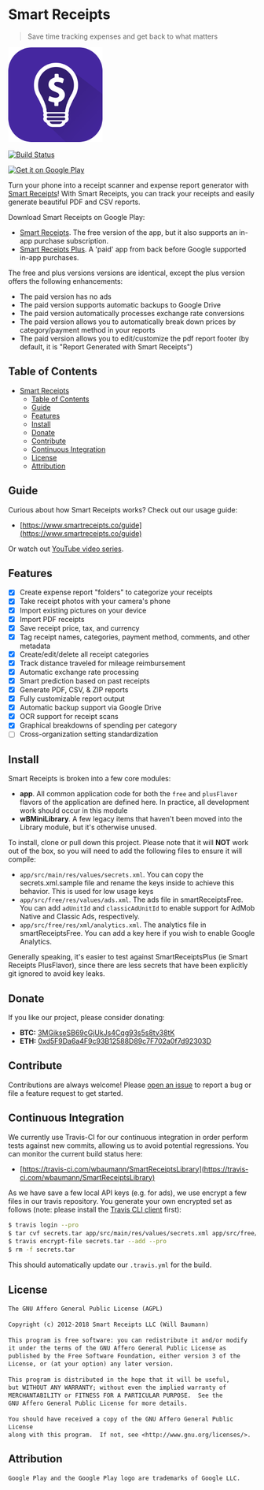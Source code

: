 # Smart Receipts

> Save time tracking expenses and get back to what matters

![SmartReceipts](app/src/main/res/mipmap-xxxhdpi/ic_launcher.png)

[![Build Status](https://travis-ci.com/wbaumann/SmartReceiptsLibrary.svg?branch=master)](https://travis-ci.com/wbaumann/SmartReceiptsLibrary)

<a href='https://play.google.com/store/apps/details?id=wb.receipts&utm_source=com.github.wbaumann.SmartReceiptsLibrary&pcampaignid=MKT-Other-global-all-co-prtnr-py-PartBadge-Mar2515-1'><img width="162" alt='Get it on Google Play' src='https://play.google.com/intl/en_us/badges/images/generic/en_badge_web_generic.png'/></a>

Turn your phone into a receipt scanner and expense report generator with [Smart Receipts](https://www.smartreceipts.co/)! With Smart Receipts, you can track your receipts and easily generate beautiful PDF and CSV reports.

Download Smart Receipts on Google Play:

- [Smart Receipts](https://play.google.com/store/apps/details?id=wb.receipts&referrer=utm_source%3Dcom.github.wbaumann.SmartReceiptsLibrary). The free version of the app, but it also supports an in-app purchase subscription.
- [Smart Receipts Plus](https://play.google.com/store/apps/details?id=wb.receiptspro&referrer=utm_source%3Dcom.github.wbaumann.SmartReceiptsLibrary). A 'paid' app from back before Google supported in-app purchases.

The free and plus versions versions are identical, except the plus version offers the following enhancements:

- The paid version has no ads
- The paid version supports automatic backups to Google Drive
- The paid version automatically processes exchange rate conversions
- The paid version allows you to automatically break down prices by category/payment method in your reports
- The paid version allows you to edit/customize the pdf report footer (by default, it is "Report Generated with Smart Receipts")

## Table of Contents

- [Smart Receipts](#smart-receipts)
  - [Table of Contents](#table-of-contents)
  - [Guide](#guide)
  - [Features](#features)
  - [Install](#install)
  - [Donate](#donate)
  - [Contribute](#contribute)
  - [Continuous Integration](#continuous-integration)
  - [License](#license)
  - [Attribution](#attribution)

## Guide

Curious about how Smart Receipts works? Check out our usage guide:

- [https://www.smartreceipts.co/guide](https://www.smartreceipts.co/guide)

Or watch out [YouTube video series](https://www.youtube.com/watch?v=bd9RcOq0nAE&list=PLXMTwjaz9mUJMQN2Y3IXNc_vxjWCKIc66).

## Features

- [X] Create expense report "folders" to categorize your receipts
- [X] Take receipt photos with your camera's phone
- [X] Import existing pictures on your device
- [X] Import PDF receipts 
- [X] Save receipt price, tax, and currency
- [X] Tag receipt names, categories, payment method, comments, and other metadata
- [X] Create/edit/delete all receipt categories
- [X] Track distance traveled for mileage reimbursement
- [X] Automatic exchange rate processing
- [X] Smart prediction based on past receipts
- [X] Generate PDF, CSV, & ZIP reports
- [X] Fully customizable report output
- [X] Automatic backup support via Google Drive
- [X] OCR support for receipt scans
- [X] Graphical breakdowns of spending per category
- [ ] Cross-organization setting standardization

## Install 

Smart Receipts is broken into a few core modules:

- **app**. All common application code for both the `free` and `plusFlavor` flavors of the application are defined here. In practice, all development work should occur in this module
- **wBMiniLibrary**. A few legacy items that haven't been moved into the Library module, but it's otherwise unused.

To install, clone or pull down this project. Please note that it will **NOT** work out of the box, so you will need to add the following files to ensure it will compile:

- `app/src/main/res/values/secrets.xml`. You can copy the secrets.xml.sample file and rename the keys inside to achieve this behavior. This is used for low usage keys
- `app/src/free/res/values/ads.xml`. The ads file in smartReceiptsFree. You can add `adUnitId` and `classicAdUnitId` to enable support for AdMob Native and Classic Ads, respectively.
- `app/src/free/res/xml/analytics.xml`. The analytics file in smartReceiptsFree. You can add a key here if you wish to enable Google Analytics.

Generally speaking, it's easier to test against SmartReceiptsPlus (ie Smart Receipts PlusFlavor), since there are less secrets that have been explicitly git ignored to avoid key leaks.

## Donate

If you like our project, please consider donating:

- **BTC:** [3MGikseSB69cGjUkJs4Cqg93s5s8tv38tK](https://www.blockchain.com/btc/address/3MGikseSB69cGjUkJs4Cqg93s5s8tv38tK)
- **ETH:** [0xd5F9Da6a4F9c93B12588D89c7F702a0f7d92303D](https://etherscan.io/address/0xd5F9Da6a4F9c93B12588D89c7F702a0f7d92303D)

## Contribute

Contributions are always welcome! Please [open an issue](https://github.com/wbaumann/SmartReceiptsLibrary/issues/new) to report a bug or file a feature request to get started.

## Continuous Integration

We currently use Travis-CI for our continuous integration in order perform tests against new commits, allowing us to avoid potential regressions. You can monitor the current build status here:

- [https://travis-ci.com/wbaumann/SmartReceiptsLibrary](https://travis-ci.com/wbaumann/SmartReceiptsLibrary)

As we have save a few local API keys (e.g. for ads), we use encrypt a few files in our travis repository. You generate your own encrypted set as follows (note: please install the [Travis CLI client](https://github.com/travis-ci/travis.rb) first):

```bash
$ travis login --pro
$ tar cvf secrets.tar app/src/main/res/values/secrets.xml app/src/free/res/values/ads.xml app/src/free/res/xml/analytics.xml
$ travis encrypt-file secrets.tar --add --pro
$ rm -f secrets.tar
```

This should automatically update our `.travis.yml` for the build.

## License

```none
The GNU Affero General Public License (AGPL)

Copyright (c) 2012-2018 Smart Receipts LLC (Will Baumann)

This program is free software: you can redistribute it and/or modify
it under the terms of the GNU Affero General Public License as
published by the Free Software Foundation, either version 3 of the
License, or (at your option) any later version.

This program is distributed in the hope that it will be useful,
but WITHOUT ANY WARRANTY; without even the implied warranty of
MERCHANTABILITY or FITNESS FOR A PARTICULAR PURPOSE.  See the
GNU Affero General Public License for more details.

You should have received a copy of the GNU Affero General Public License
along with this program.  If not, see <http://www.gnu.org/licenses/>.
```

## Attribution

```none
Google Play and the Google Play logo are trademarks of Google LLC.
```
